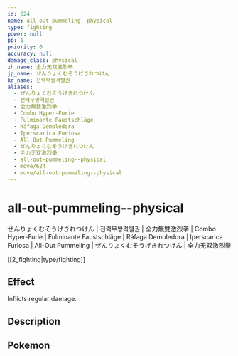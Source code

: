 ```yaml
---
id: 624
name: all-out-pummeling--physical
type: fighting
power: null
pp: 1
priority: 0
accuracy: null
damage_class: physical
zh_name: 全力无双激烈拳
jp_name: ぜんりょくむそうげきれつけん
kr_name: 전력무쌍격렬권
aliases:
  - ぜんりょくむそうげきれつけん
  - 전력무쌍격렬권
  - 全力無雙激烈拳
  - Combo Hyper-Furie
  - Fulminante Faustschläge
  - Ráfaga Demoledora
  - Iperscarica Furiosa
  - All-Out Pummeling
  - ぜんりょくむそうげきれつけん
  - 全力无双激烈拳
  - all-out-pummeling--physical
  - move/624
  - move/all-out-pummeling--physical
---
```

# all-out-pummeling--physical
    
ぜんりょくむそうげきれつけん | 전력무쌍격렬권 | 全力無雙激烈拳 | Combo Hyper-Furie | Fulminante Faustschläge | Ráfaga Demoledora | Iperscarica Furiosa | All-Out Pummeling | ぜんりょくむそうげきれつけん | 全力无双激烈拳

[[2_fighting|type/fighting]]

## Effect

Inflicts regular damage.

## Description



## Pokemon



